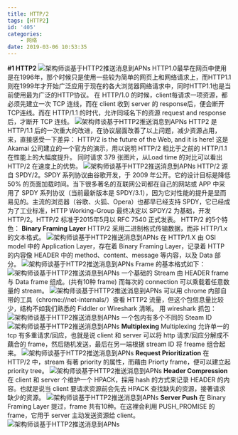 ```yaml
---
title: HTTP/2
tags: [HTTP2]
id: '405'
categories:
    - 网络
date: 2019-03-06 10:53:35
---
```


**#1 HTTP2** ![架构师谈基于HTTP2推送消息到APNs](http://p1.pstatp.com/large/pgc-image/15254174738146085162958) HTTP1.0最早在网页中使用是在1996年，那个时候只是使用一些较为简单的网页上和网络请求上，而HTTP1.1则在1999年才开始广泛应用于现在的各大浏览器网络请求中，同时HTTP1.1也是当前使用最为广泛的HTTP协议。 在 HTTP/1.0 的时候，client每请求一项资源，都必须先建立一次 TCP 连线，而在 client 收到 server 的 response后，便会断开TCP连线。而在 HTTP/1.1 的时代，允许同域名下的资源 request and response 后，才断开 TCP 连线。 ![架构师谈基于HTTP2推送消息到APNs](http://p1.pstatp.com/large/pgc-image/1525417473947b700cac46d) HTTP2 是 HTTP/1.1 后的一次重大的改进，在协议层面改善了以上问题，减少资源占用，来，直接感受一下差异： HTTP/2 is the future of the Web, and it is here! 这是 Akamai 公司建立的一个官方的演示，用以说明 HTTP/2 相比于之前的 HTTP/1.1 在性能上的大幅度提升。 同时请求 379 张图片，从Load time 的对比可以看出 HTTP/2 在速度上的优势。 ![架构师谈基于HTTP2推送消息到APNs](http://p9.pstatp.com/large/pgc-image/1525417473899180e242782) HTTP/2 源自 SPDY/2。SPDY 系列协议由谷歌开发，于 2009 年公开。它的设计目标是降低 50% 的页面加载时间。当下很多著名的互联网公司都在自己的网站或 APP 中采用了 SPDY 系列协议（当前最新版本是 SPDY/3.1），因为它对性能的提升是显而易见的。主流的浏览器（谷歌、火狐、Opera）也都早已经支持 SPDY，它已经成为了工业标准，HTTP Working-Group 最终决定以 SPDY/2 为基础，开发 HTTP/2。HTTP/2 标准于2015年5月以 RFC 7540 正式发表。 HTTP/2 的5个特色： **Binary Framing Layer** HTTP/2 采用二进制格式传输数据，而非 HTTP/1.x 的文本格式。 ![架构师谈基于HTTP2推送消息到APNs](http://p1.pstatp.com/large/pgc-image/152541747386539f2fabf67) 在 HTTP/1.X 由 OSI model 中的 Application Layer，存在着 Binary Framing Layer，记录着 HTTP 的内容像 HEADER 中的 method、content、message 等内容，以及 Data 部分。 ![架构师谈基于HTTP2推送消息到APNs](http://p3.pstatp.com/large/pgc-image/1525417473882912fa06f4f) Frame 的基本格式如下： ![架构师谈基于HTTP2推送消息到APNs](http://p9.pstatp.com/large/pgc-image/1525417473846a70f8c5365) 一个基础的 Stream 由 HEADER frame 与 Data frame 组成。(共有10种 frame) 而每次的 connection 可以乘载着任意数量的 stream。 ![架构师谈基于HTTP2推送消息到APNs](http://p1.pstatp.com/large/pgc-image/152541747387724cdd3737f) 可以用 chrome 内部自带的工具（chrome://net-internals/）查看 HTTP2 流量，但这个包信息量比较少，结构不如我们熟悉的 Fiddler or Wireshark 清晰。 用 wireshark 抓包： ![架构师谈基于HTTP2推送消息到APNs](http://p3.pstatp.com/large/pgc-image/152541747392846d2dc37aa) 一个包内有多个不同的 Steam ID ![架构师谈基于HTTP2推送消息到APNs](http://p1.pstatp.com/large/pgc-image/15254174738973d65032c4c) **Multiplexing** Multiplexing 允许单一的 tcp 有多重请求/回应，也就是说 client 和 server 可以将 http 请求/回应分解成不藕合的 frame，然后随机发送，最后在另一端根据 stream ID 将 freame 组合起来。 ![架构师谈基于HTTP2推送消息到APNs](http://p1.pstatp.com/large/pgc-image/152541747385933b6e160fc) **Request Prioritization** 在 HTTP/2 中，stream 有著 priority 的属性，而藉由 Priorty frame，便可以建立起 priority tree。 ![架构师谈基于HTTP2推送消息到APNs](http://p3.pstatp.com/large/pgc-image/1525417473905cafa2f0b76) **Header Compression** 在 client 和 server 个维护一个 HPACK，採用 hash 的方式来记录 HEADER 的内容。也就是说当 client 要请求资源前会先去 HPACK 查找缺失的资源，接著请求缺少的资源。 ![架构师谈基于HTTP2推送消息到APNs](http://p1.pstatp.com/large/pgc-image/1525417473887ce96d4e76b) **Server Push** 在 Binary Framing Layer 提过，frame 共有10种。在这裡会利用 PUSH\_PROMISE 的frame，它用于 server 主动发送资源给 client。 ![架构师谈基于HTTP2推送消息到APNs](http://p1.pstatp.com/large/pgc-image/1525417473894999f15dbf0)